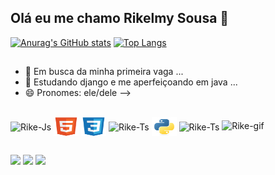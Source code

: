 ## Olá eu me chamo Rikelmy Sousa 👋

  [![Anurag's GitHub stats](https://github-readme-stats.vercel.app/api?username=RikeGIT&show_icons=true&theme=radical)](https://github.com/RikeGit/github-readme-stats)
  [![Top Langs](https://github-readme-stats.vercel.app/api/top-langs/?username=RikeGIT&show_icons=true&theme=radical)](https://github.com/RikeGIT/github-readme-stats)

  ##

- 🔭 Em busca da minha primeira vaga ...
- 🌱 Estudando django e me aperfeiçoando em java ...
- 😄 Pronomes: ele/dele
-->

<div style="display: inline_block"><br>
<img align="center" alt="Rike-Js" height="30" width="40" src="https://cdn.jsdelivr.net/gh/devicons/devicon@latest/icons/java/java-original.svg" />
<img align="center" alt="Rike-HTML" height="30" width="40" src="https://raw.githubusercontent.com/devicons/devicon/master/icons/html5/html5-original.svg"/>
<img align="center" alt="Rike-CSS" height="30" width="40" src="https://raw.githubusercontent.com/devicons/devicon/master/icons/css3/css3-original.svg"/>
<img align="center" alt="Rike-Ts" height="30" width="40" src="https://cdn.jsdelivr.net/gh/devicons/devicon@latest/icons/javascript/javascript-original.svg" />
<img align="center" alt="Rike-Python" height="30" width="40" src="https://raw.githubusercontent.com/devicons/devicon/master/icons/python/python-original.svg"/>
<img align="center" alt="Rike-Ts" height="30" width="40" src="https://cdn.jsdelivr.net/gh/devicons/devicon@latest/icons/django/django-plain.svg" />
<img align="rigth" alt="Rike-gif" height="80" width="100" src="https://cdn.discordapp.com/attachments/878494276747689994/1341126749978628210/rike.gif?ex=67b4dd1e&is=67b38b9e&hm=b80883d4daa9d3989493d62aaa6c29ee72e711ce56bb6f5752aa149e5c28929e&" />
</div>

##

<div> 
  <a href="https://instagram.com/rike_rkkkk" target="_blank"><img src="https://img.shields.io/badge/-Instagram-%23E4405F?style=for-the-badge&logo=instagram&logoColor=white" target="_blank"></a>
  <a href = "mailto:rikecontatopessoal@gmail.com"><img src="https://img.shields.io/badge/-Gmail-%23333?style=for-the-badge&logo=gmail&logoColor=white" target="_blank"></a>
  <a href="https://www.linkedin.com/in/rikelmy-sousa-5b9b68311/" target="_blank"><img src="https://img.shields.io/badge/-LinkedIn-%230077B5?style=for-the-badge&logo=linkedin&logoColor=white" target="_blank"></a> 
  
</div>
